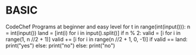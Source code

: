 # BASIC
CodeChef Programs at beginner and easy level
for t in range(int(input())):
    n = int(input())
    land = [int(i) for i in input().split()]
    if n % 2:
        valid = [i for i in range(1, n //2 + 1)]
        valid += [i for i in range(n //2 + 1, 0, -1)]
        if valid == land:
            print("yes")
        else:
            print("no")
    else:
        print("no")
